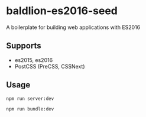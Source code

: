 # baldlion-es2016-seed
A boilerplate for building web applications with ES2016

## Supports
- es2015, es2016
- PostCSS (PreCSS, CSSNext)

## Usage
`npm run server:dev`

`npm run bundle:dev`